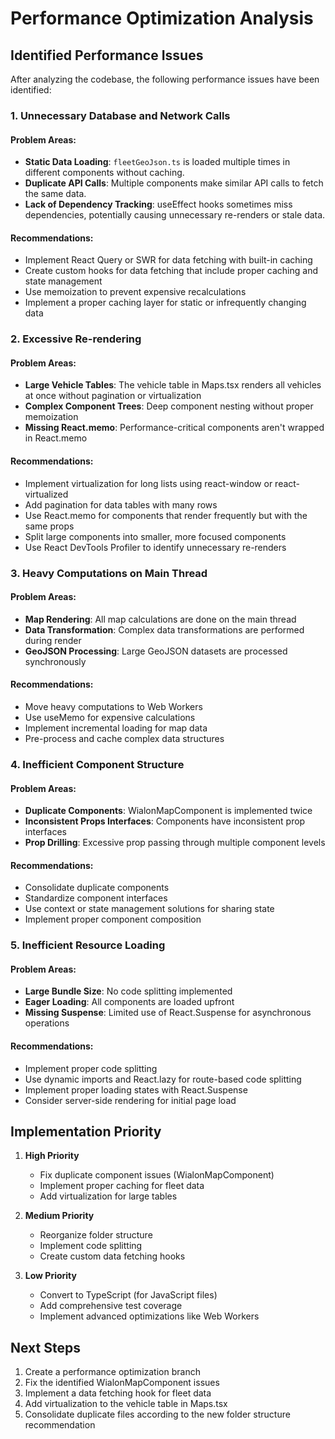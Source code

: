 # Performance Optimization Analysis

## Identified Performance Issues

After analyzing the codebase, the following performance issues have been identified:

### 1. Unnecessary Database and Network Calls

#### Problem Areas:

- **Static Data Loading**: `fleetGeoJson.ts` is loaded multiple times in different components without caching.
- **Duplicate API Calls**: Multiple components make similar API calls to fetch the same data.
- **Lack of Dependency Tracking**: useEffect hooks sometimes miss dependencies, potentially causing unnecessary re-renders or stale data.

#### Recommendations:

- Implement React Query or SWR for data fetching with built-in caching
- Create custom hooks for data fetching that include proper caching and state management
- Use memoization to prevent expensive recalculations
- Implement a proper caching layer for static or infrequently changing data

### 2. Excessive Re-rendering

#### Problem Areas:

- **Large Vehicle Tables**: The vehicle table in Maps.tsx renders all vehicles at once without pagination or virtualization
- **Complex Component Trees**: Deep component nesting without proper memoization
- **Missing React.memo**: Performance-critical components aren't wrapped in React.memo

#### Recommendations:

- Implement virtualization for long lists using react-window or react-virtualized
- Add pagination for data tables with many rows
- Use React.memo for components that render frequently but with the same props
- Split large components into smaller, more focused components
- Use React DevTools Profiler to identify unnecessary re-renders

### 3. Heavy Computations on Main Thread

#### Problem Areas:

- **Map Rendering**: All map calculations are done on the main thread
- **Data Transformation**: Complex data transformations are performed during render
- **GeoJSON Processing**: Large GeoJSON datasets are processed synchronously

#### Recommendations:

- Move heavy computations to Web Workers
- Use useMemo for expensive calculations
- Implement incremental loading for map data
- Pre-process and cache complex data structures

### 4. Inefficient Component Structure

#### Problem Areas:

- **Duplicate Components**: WialonMapComponent is implemented twice
- **Inconsistent Props Interfaces**: Components have inconsistent prop interfaces
- **Prop Drilling**: Excessive prop passing through multiple component levels

#### Recommendations:

- Consolidate duplicate components
- Standardize component interfaces
- Use context or state management solutions for sharing state
- Implement proper component composition

### 5. Inefficient Resource Loading

#### Problem Areas:

- **Large Bundle Size**: No code splitting implemented
- **Eager Loading**: All components are loaded upfront
- **Missing Suspense**: Limited use of React.Suspense for asynchronous operations

#### Recommendations:

- Implement proper code splitting
- Use dynamic imports and React.lazy for route-based code splitting
- Implement proper loading states with React.Suspense
- Consider server-side rendering for initial page load

## Implementation Priority

1. **High Priority**
   - Fix duplicate component issues (WialonMapComponent)
   - Implement proper caching for fleet data
   - Add virtualization for large tables

2. **Medium Priority**
   - Reorganize folder structure
   - Implement code splitting
   - Create custom data fetching hooks

3. **Low Priority**
   - Convert to TypeScript (for JavaScript files)
   - Add comprehensive test coverage
   - Implement advanced optimizations like Web Workers

## Next Steps

1. Create a performance optimization branch
2. Fix the identified WialonMapComponent issues
3. Implement a data fetching hook for fleet data
4. Add virtualization to the vehicle table in Maps.tsx
5. Consolidate duplicate files according to the new folder structure recommendation
